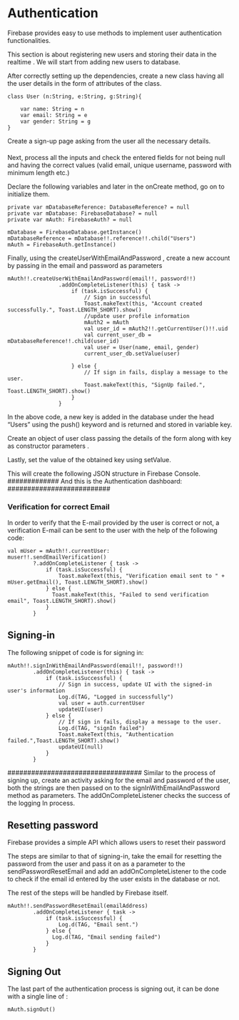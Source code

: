 # Authentication

Firebase provides easy to use methods to implement user authentication functionalities.

This section is about registering new users and storing their data in the realtime .
We will start from adding new users to database.

After correctly setting up the dependencies, create a new class having all the user details in the form of attributes of the class.

```
class User (n:String, e:String, g:String){

    var name: String = n
    var email: String = e
    var gender: String = g
}
```

Create a sign-up page asking from the user all the necessary details. 
####

Next, process all the inputs and check the entered fields for not being null and having the correct values (valid email, unique username, password with minimum length etc.)

Declare the following variables and later in the onCreate method, go on to initialize them.

```
private var mDatabaseReference: DatabaseReference? = null
private var mDatabase: FirebaseDatabase? = null
private var mAuth: FirebaseAuth? = null
```

```
mDatabase = FirebaseDatabase.getInstance()
mDatabaseReference = mDatabase!!.reference!!.child("Users")
mAuth = FirebaseAuth.getInstance()
```

Finally, using the createUserWithEmailAndPassword , create a new account by passing in the email and password as parameters

```
mAuth!!.createUserWithEmailAndPassword(email!!, password!!)
                .addOnCompleteListener(this) { task ->
                    if (task.isSuccessful) {
                        // Sign in successful
                        Toast.makeText(this, "Account created successfully.", Toast.LENGTH_SHORT).show()
                        //update user profile information
                        mAuth2 = mAuth
                        val user_id = mAuth2!!.getCurrentUser()!!.uid
                        val current_user_db =  mDatabaseReference!!.child(user_id)
                        val user = User(name, email, gender)
                        current_user_db.setValue(user)

                    } else {
                        // If sign in fails, display a message to the user.
                        Toast.makeText(this, "SignUp failed.", Toast.LENGTH_SHORT).show()
                    }
                }
```

In the above code, a new key is added in the database under the head “Users” using the push() keyword and is returned and stored in variable key.

Create an object of user class passing the details of the form along with key as constructor parameters .

Lastly, set the value of the obtained key using setValue.

This will create the following JSON structure in Firebase Console.
#############
And this is the Authentication dashboard: 
##########################

### Verification for correct Email

In order to verify that the E-mail provided by the user is correct or not, a verification E-mail can be sent to the user with the help of the following code: 

```
val mUser = mAuth!!.currentUser:
muser!!.sendEmailVerification()
        ?.addOnCompleteListener { task ->
            if (task.isSuccessful) {
                Toast.makeText(this, "Verification email sent to " + mUser.getEmail(), Toast.LENGTH_SHORT).show()
            } else {
              Toast.makeText(this, "Failed to send verification email", Toast.LENGTH_SHORT).show()
            }
        }
 ```
 
## Signing-in

The following snippet of code is for signing in:

```
mAuth!!.signInWithEmailAndPassword(email!!, password!!)
        .addOnCompleteListener(this) { task ->
            if (task.isSuccessful) {
                // Sign in success, update UI with the signed-in user's information
                Log.d(TAG, "Logged in successfully")
                val user = auth.currentUser
                updateUI(user)
            } else {
                // If sign in fails, display a message to the user.
                Log.d(TAG, "signIn failed")
                Toast.makeText(this, "Authentication failed.",Toast.LENGTH_SHORT).show()
                updateUI(null)
            }
        }
 ```
 ##################################
 Similar to the process of signing up, create an activity asking for the email and  password of the user, both the strings are then passed on to the signInWithEmailAndPassword method as parameters. The addOnCompleteListener checks the success of the logging In process.
 
## Resetting password

Firebase provides a simple API which allows users to reset their password
 
The steps are similar to that of signing-in, take the email for resetting the password from the user and pass it on as a parameter to the sendPasswordResetEmail and add an addOnCompleteListener to the code to check if the email id entered by the user exists in the database or not.

The rest of the steps will be handled by Firebase itself.

```
mAuth!!.sendPasswordResetEmail(emailAddress)
        .addOnCompleteListener { task ->
            if (task.isSuccessful) {
                Log.d(TAG, "Email sent.")
            } else {
              Log.d(TAG, "Email sending failed")
            }
        }
```

## Signing Out

The last part of the authentication process is signing out, it can be done with a single line of :
```
mAuth.signOut()
```





